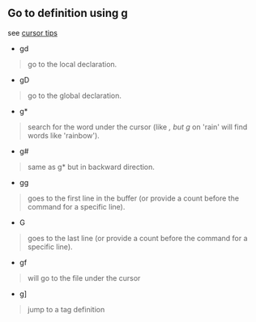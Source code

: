 ## Go to definition using g

see [cursor tips](http://vim.wikia.com/wiki/Go_to_definition_using_g)

* gd
>go to the local declaration.
* gD 
>go to the global declaration.
    
* g* 
>search for the word under the cursor (like *, but g* on 'rain' will find words like 'rainbow').
* g# 
>same as g* but in backward direction.
    
* gg 
>goes to the first line in the buffer (or provide a count before the command for a specific line).
* G 
>goes to the last line (or provide a count before the command for a specific line). 

* gf 
>will go to the file under the cursor
    
* g] 
>jump to a tag definition 
